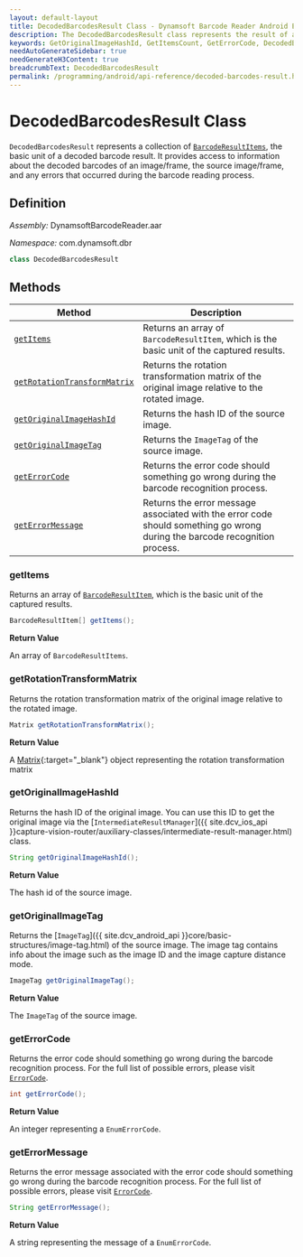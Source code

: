 ```yaml
---
layout: default-layout
title: DecodedBarcodesResult Class - Dynamsoft Barcode Reader Android Edition
description: The DecodedBarcodesResult class represents the result of a barcode reading process. It provides access to information about the decoded barcodes, the source image, and any errors that occurred during the barcode reading process.
keywords: GetOriginalImageHashId, GetItemsCount, GetErrorCode, DecodedBarcodesResult, api reference
needAutoGenerateSidebar: true
needGenerateH3Content: true
breadcrumbText: DecodedBarcodesResult
permalink: /programming/android/api-reference/decoded-barcodes-result.html
---
```


# DecodedBarcodesResult Class

`DecodedBarcodesResult` represents a collection of [`BarcodeResultItems`](barcode-result-item.md), the basic unit of a decoded barcode result. It provides access to information about the decoded barcodes of an image/frame, the source image/frame, and any errors that occurred during the barcode reading process.

## Definition

*Assembly:* DynamsoftBarcodeReader.aar

*Namespace:* com.dynamsoft.dbr

```java
class DecodedBarcodesResult
```

## Methods

| Method | Description |
| ------ | ----------- |
| [`getItems`](#getitems) | Returns an array of `BarcodeResultItem`, which is the basic unit of the captured results. |
| [`getRotationTransformMatrix`](#getrotationtransformmatrix) | Returns the rotation transformation matrix of the original image relative to the rotated image. |
| [`getOriginalImageHashId`](#getoriginalimagehashid) | Returns the hash ID of the source image. |
| [`getOriginalImageTag`](#getoriginalimagetag) | Returns the `ImageTag` of the source image. |
| [`getErrorCode`](#geterrorcode) | Returns the error code should something go wrong during the barcode recognition process. |
| [`getErrorMessage`](#geterrormessage) | Returns the error message associated with the error code should something go wrong during the barcode recognition process. |

### getItems

Returns an array of [`BarcodeResultItem`](barcode-result-item.md), which is the basic unit of the captured results.

```java
BarcodeResultItem[] getItems();
```

**Return Value**

An array of `BarcodeResultItems`.

### getRotationTransformMatrix

Returns the rotation transformation matrix of the original image relative to the rotated image.

```java
Matrix getRotationTransformMatrix();
```

**Return Value**

A [Matrix](https://developer.android.com/reference/android/opengl/Matrix){:target="_blank"} object representing the rotation transformation matrix

### getOriginalImageHashId

Returns the hash ID of the original image. You can use this ID to get the original image via the [`IntermediateResultManager`]({{ site.dcv_ios_api }}capture-vision-router/auxiliary-classes/intermediate-result-manager.html) class.

```java
String getOriginalImageHashId();
```

**Return Value**

The hash id of the source image.

### getOriginalImageTag

Returns the [`ImageTag`]({{ site.dcv_android_api }}core/basic-structures/image-tag.html) of the source image. The image tag contains info about the image such as the image ID and the image capture distance mode.

```java
ImageTag getOriginalImageTag();
```

**Return Value**

The `ImageTag` of the source image.

### getErrorCode

Returns the error code should something go wrong during the barcode recognition process. For the full list of possible errors, please visit [`ErrorCode`]({{site.dcv_enumerations}}core/error-code.html?lang=android).

```java
int getErrorCode();
```

**Return Value**

An integer representing a `EnumErrorCode`.

### getErrorMessage

Returns the error message associated with the error code should something go wrong during the barcode recognition process. For the full list of possible errors, please visit [`ErrorCode`]({{site.dcv_enumerations}}core/error-code.html?lang=android).

```java
String getErrorMessage();
```

**Return Value**

A string representing the message of a `EnumErrorCode`.

